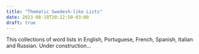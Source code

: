 ```yaml
---
title: "Thematic Swadesh-like Lists"
date: 2023-08-10T20:12:58-03:00
draft: true
---
```


This collections of word lists in English, Portuguese, French, Spanish, Italian and Russian. Under construction...